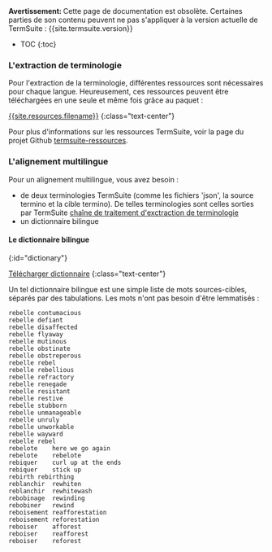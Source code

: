 <div class="alert alert-danger" role="alert">
<strong>Avertissement: </strong> Cette page de documentation est obsolète. Certaines parties de son contenu peuvent ne pas s'appliquer à la version actuelle de TermSuite : {{site.termsuite.version}}
</div>


* TOC
{:toc}

### L'extraction de terminologie

Pour l'extraction de la terminologie, différentes ressources sont nécessaires pour chaque langue.
Heureusement, ces ressources peuvent être téléchargées en une seule et même fois grâce au paquet :

<a href="{{site.resources.jar}}" class="btn btn-success" role="button">{{site.resources.filename}}</a>
{:class="text-center"}

Pour plus d'informations sur les ressources TermSuite, voir la page du projet Github  [termsuite-ressources](https://github.com/termsuite/termsuite-resources).

### L'alignement multilingue

Pour un alignement multilingue, vous avez besoin :

* de deux terminologies TermSuite (comme les fichiers 'json', la source termino et la cible termino). De telles terminologies sont celles sorties par TermSuite [chaîne de traitement d'exctraction de terminologie](/documentation/fr/command-line-api/#termino)
* un dictionnaire bilingue


#### Le dictionnaire bilingue
{:id="dictionary"}

<a href="{{site.dicos.zip}}" class="btn btn-success" role="button">Télécharger dictionnaire</a>
{:class="text-center"}

Un tel dictionnaire bilingue est une simple liste de mots sources-cibles, séparés par des tabulations. Les mots n'ont pas besoin d'être lemmatisés :

~~~
rebelle	contumacious
rebelle	defiant
rebelle	disaffected
rebelle	flyaway
rebelle	mutinous
rebelle	obstinate
rebelle	obstreperous
rebelle	rebel
rebelle	rebellious
rebelle	refractory
rebelle	renegade
rebelle	resistant
rebelle	restive
rebelle	stubborn
rebelle	unmanageable
rebelle	unruly
rebelle	unworkable
rebelle	wayward
rebelle	rebel
rebelote	here we go again
rebelote	rebelote
rebiquer	curl up at the ends
rebiquer	stick up
rebirth	rebirthing
reblanchir	rewhiten
reblanchir	rewhitewash
rebobinage	rewinding
rebobiner	rewind
reboisement	reafforestation
reboisement	reforestation
reboiser	afforest
reboiser	reafforest
reboiser	reforest
~~~
